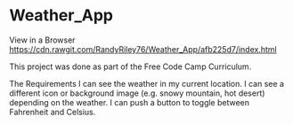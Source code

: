 # Weather_App

View in a Browser https://cdn.rawgit.com/RandyRiley76/Weather_App/afb225d7/index.html

This project was done as part of the Free Code Camp Curriculum.

The Requirements
I can see the weather in my current location.
I can see a different icon or background image (e.g. snowy mountain, hot desert) depending on the weather.
I can push a button to toggle between Fahrenheit and Celsius.
